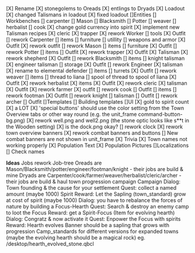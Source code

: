[X] Rename
[X]	stonegolems to Oreads
[X]	entlings to Dryads
[X] Loadout
[X]	changed Talismans in loadout
[X]	fixed loadout
[]Entities
[]	Workbenches
[]		carpenter
[]		Mason
[]		Blacksmith
[]		Potter
[]		weaver
[]		herbalist
[]		cook
[X]	change gold currency into spirit
[X]	implement new Talisman recipes
[X]		cleric
[X]		trapper
[X]	rework Worker
[]		tools
[X]		Outfit
[]	rework Carpenter
[]		items
[]			furniture
[]			utillity
[]			weapons and armor
[X]		Outfit
[X]		rework outfit
[]	rework Mason
[]		items
[]		furniture
[X]		Outfit
[]	rework Potter
[]		items
[]		Outfit
[X]	rework trapper
[X]		Outfit
[X]		Talisman
[X]	rework shepherd
[X]		Outfit
[]	rework Blacksmith
[]		items
[]			knight talisman
[X]			engineer talisman
[]			storage
[X]		Outfit
[]	rework Engineer
[X]		talisman
[X]		rename to elemental defender
[]		items
[]			turrets
[X]		Outfit
[]	rework weaver
[]		items
[]			thread to liana
[]			spool of thread to spool of liana
[X]		Outfit
[X]	rework herbalist
[X]		items
[X]		Outfit
[X]	rework cleric
[X]		talisman
[X]		Outfit
[X]	rework farmer
[X]		outfit
[]	rework cook
[]		Outfit
[]		items
[]	rework footman
[X]		Outfit
[]	rework knight
[]		talisman
[]		Outfit
[]	rework archer
[]		Outfit
[]Templates
[]	Building templates
[]UI
[X]	gold to spirit count
[X]	a LOT
[X]	'special buttons' should use the color setting from the Town Overview tabs or other way round (e.g. the unit_frame command-button-bg.png)
[X]	rework well.png and well2.png (the stone optic looks like s**t in the Wooden setting)
[X]	is the dock.png okay?
[]	rework clock
[X]	rework town overview banners
[X]	rework combat banners and buttons
[]	New combat banners are not shown in unit_frame
[X] Trivia
[X]	Town names not working properly
[X]	Population Text
[X]	Population Pictures
[]Localizations
[]	Check names

**Ideas**
Jobs
	rework Job-tree
		Oreads are Mason/Blacksmith/potter/engineer/footman/knight
			- their jobs are build & mine
		Dryads are Carpenter/cook/farmer/weaver/herbalist/cleric/archer
			- their jobs are build & haul
town progression campaign
	Campaign
		Dialog: Town founding & the cause for your settlement
			Quest: collect a named amount (maybe 1000) Spirit
			Reward: Let the Sapling (town_standard) grow at cost of spirit (maybe 1000)
		Dialog: you have to rebalance the forces of nature by building a Focus-Hearth
			Quest: Search & destroy an enemy camp to loot the Focus
			Reward: get a Spirit-Focus (Item for evolving hearth)
		Dialog: Congratz & now activate it
			Quest: Enpower the Focus with spirits
			Reward: Hearth evolves
	Banner should be a sapling that grows with progression
	Camp_standards for different versions for expanded towns
	(maybe the evolving hearth should be a magical rock) eg. /desktop/hearth_evolved_stone.qbcl
